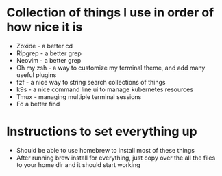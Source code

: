 # Collection of things I use in order of how nice it is
- Zoxide - a better cd
- Ripgrep - a better grep
- Neovim - a better grep
- Oh my zsh - a way to customize my terminal theme, and add many useful plugins
- fzf - a nice way to string search collections of things
- k9s - a nice command line ui to manage kubernetes resources
- Tmux - managing multiple terminal sessions
- Fd a better find

# Instructions to set everything up
- Should be able to use homebrew to install most of these things
- After running brew install for everything, just copy over the all the files to your home dir and it should start working
